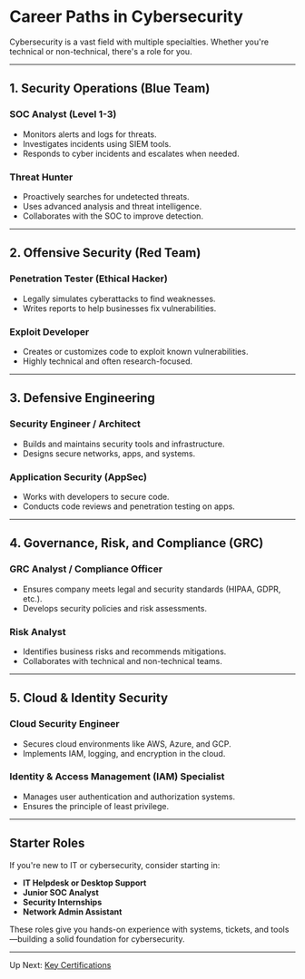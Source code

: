 # Career Paths in Cybersecurity

Cybersecurity is a vast field with multiple specialties. Whether you're technical or non-technical, there's a role for you.

---

## 1. Security Operations (Blue Team)

### SOC Analyst (Level 1-3)
- Monitors alerts and logs for threats.
- Investigates incidents using SIEM tools.
- Responds to cyber incidents and escalates when needed.

### Threat Hunter
- Proactively searches for undetected threats.
- Uses advanced analysis and threat intelligence.
- Collaborates with the SOC to improve detection.

---

##  2. Offensive Security (Red Team)

### Penetration Tester (Ethical Hacker)
- Legally simulates cyberattacks to find weaknesses.
- Writes reports to help businesses fix vulnerabilities.

### Exploit Developer
- Creates or customizes code to exploit known vulnerabilities.
- Highly technical and often research-focused.

---

## 3. Defensive Engineering

### Security Engineer / Architect
- Builds and maintains security tools and infrastructure.
- Designs secure networks, apps, and systems.

### Application Security (AppSec)
- Works with developers to secure code.
- Conducts code reviews and penetration testing on apps.

---

## 4. Governance, Risk, and Compliance (GRC)

### GRC Analyst / Compliance Officer
- Ensures company meets legal and security standards (HIPAA, GDPR, etc.).
- Develops security policies and risk assessments.

### Risk Analyst
- Identifies business risks and recommends mitigations.
- Collaborates with technical and non-technical teams.

---

## 5. Cloud & Identity Security

### Cloud Security Engineer
- Secures cloud environments like AWS, Azure, and GCP.
- Implements IAM, logging, and encryption in the cloud.

### Identity & Access Management (IAM) Specialist
- Manages user authentication and authorization systems.
- Ensures the principle of least privilege.

---

## Starter Roles

If you're new to IT or cybersecurity, consider starting in:
- **IT Helpdesk or Desktop Support**
- **Junior SOC Analyst**
- **Security Internships**
- **Network Admin Assistant**

These roles give you hands-on experience with systems, tickets, and tools—building a solid foundation for cybersecurity.

---

Up Next: [Key Certifications](key-certifications.md)
